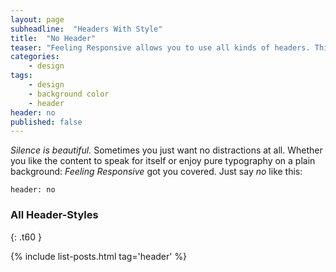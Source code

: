 ```yaml
---
layout: page
subheadline:  "Headers With Style"
title:  "No Header"
teaser: "Feeling Responsive allows you to use all kinds of headers. This example shows <em>no</em> header at all. Just the navigation."
categories:
    - design
tags:
    - design
    - background color
    - header
header: no
published: false
---
```

*Silence is beautiful.* Sometimes you just want no distractions at all. Whether you like the content to speak for itself or enjoy pure typography on a plain background: *Feeling Responsive* got you covered. Just say *no* like this:

~~~
header: no
~~~


### All Header-Styles
{: .t60 }

{% include list-posts.html tag='header' %}
